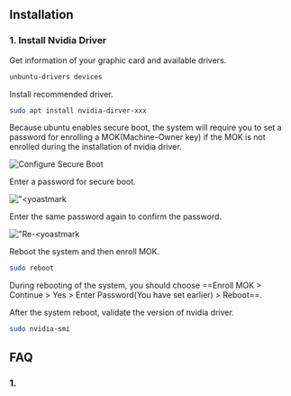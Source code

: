 ## Installation

### 1. Install Nvidia Driver

Get information of your graphic card and available drivers.

```bash
unbuntu-drivers devices
```

Install recommended driver.

```bash
sudo apt install nvidia-dirver-xxx
```

Because ubuntu enables secure boot, the system will require you to set a password for enrolling a MOK(Machine-Owner key) if the MOK is not enrolled during the installation of nvidia driver.

![Configure Secure Boot](https://www.itzgeek.com/wp-content/uploads/2020/09/Configure-Secure-Boot.png)

Enter a password for secure boot.

!["<yoastmark](https://www.itzgeek.com/wp-content/uploads/2020/09/Enter-Password.png)

Enter the same password again to confirm the password.

!["Re-<yoastmark](https://www.itzgeek.com/wp-content/uploads/2020/09/Re-Enter-Password.png)

Reboot the system and then enroll MOK.

```bash
sudo reboot
```

During rebooting of the system, you should choose ==Enroll MOK > Continue > Yes > Enter Password(You have set earlier) > Reboot==.

After the system reboot, validate the version of nvidia driver.

```bash
sudo nvidia-smi
```

## FAQ

### 1. 

